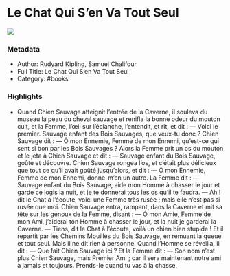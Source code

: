 # Le Chat Qui S’en Va Tout Seul

![](https://readwise-assets.s3.amazonaws.com/static/images/default-book-icon-1.a08c56e2fedd.png)

### Metadata

- Author: Rudyard Kipling, Samuel Chalifour
- Full Title: Le Chat Qui S’en Va Tout Seul
- Category: #books

### Highlights

- Quand Chien Sauvage atteignit l’entrée de la Caverne, il souleva du museau la peau du cheval sauvage et renifla la bonne odeur du mouton cuit, et la Femme, l’œil sur l’éclanche, l’entendit, et rit, et dit :
  — Voici le premier. Sauvage enfant des Bois Sauvages, que veux-tu donc ?
  Chien Sauvage dit :
  — Ô mon Ennemie, Femme de mon Ennemi, qu’est-ce qui sent si bon par les Bois Sauvages ?
  Alors la Femme prit un os du mouton et le jeta à Chien Sauvage et dit :
  — Sauvage enfant du Bois Sauvage, goûte et découvre.
  Chien Sauvage rongea l’os, et c’était plus délicieux que tout ce qu’il avait goûté jusqu’alors, et dit :
  — Ô mon Ennemie, Femme de mon Ennemi, donne-m’en un autre.
  La Femme dit :
  — Sauvage enfant du Bois Sauvage, aide mon Homme à chasser le jour et garde ce logis la nuit, et je te donnerai tous les os qu’il te faudra.
  — Ah ! dit le Chat à l’écoute, voici une Femme très rusée ; mais elle n’est pas si rusée que moi.
  Chien Sauvage entra, rampant, dans la Caverne et mit sa tête sur les genoux de la Femme, disant :
  — Ô mon Amie, Femme de mon Ami, j’aiderai ton Homme à chasser le jour, et la nuit je garderai la Caverne.
  — Tiens, dit le Chat à l’écoute, voilà un chien bien stupide !
  Et il repartit par les Chemins Mouillés du Bois Sauvage, en remuant la queue et tout seul. Mais il ne dit rien à personne. Quand l’Homme se réveilla, il dit :
  — Que fait Chien Sauvage ici ?
  Et la Femme dit :
  — Son nom n’est plus Chien Sauvage, mais Premier Ami ; car il sera maintenant notre ami à jamais et toujours. Prends-le quand tu vas à la chasse.
